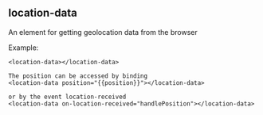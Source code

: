 ## location-data

An element for getting geolocation data from the browser

Example:

    <location-data></location-data>

    The position can be accessed by binding
    <location-data position="{{position}}"></location-data>

    or by the event location-received
    <location-data on-location-received="handlePosition"></location-data>
